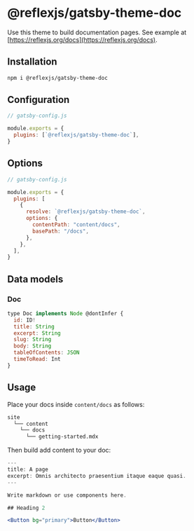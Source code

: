 # @reflexjs/gatsby-theme-doc

Use this theme to build documentation pages. See example at [https://reflexjs.org/docs](https://reflexjs.org/docs).

## Installation

```sh
npm i @reflexjs/gatsby-theme-doc
```

## Configuration

```js
// gatsby-config.js

module.exports = {
  plugins: [`@reflexjs/gatsby-theme-doc`],
}
```

## Options

```js
// gatsby-config.js

module.exports = {
  plugins: [
    {
      resolve: `@reflexjs/gatsby-theme-doc`,
      options: {
        contentPath: "content/docs",
        basePath: "/docs",
      },
    },
  ],
}
```

## Data models

### Doc

```js
type Doc implements Node @dontInfer {
  id: ID!
  title: String
  excerpt: String
  slug: String
  body: String
  tableOfContents: JSON
  timeToRead: Int
}
```

## Usage

Place your docs inside `content/docs` as follows:

```sh
site
  └── content
    └── docs
      └── getting-started.mdx
```

Then build add content to your doc:

```jsx
---
title: A page
excerpt: Omnis architecto praesentium itaque eaque quasi.
---

Write markdown or use components here.

## Heading 2

<Button bg="primary">Button</Button>

```
